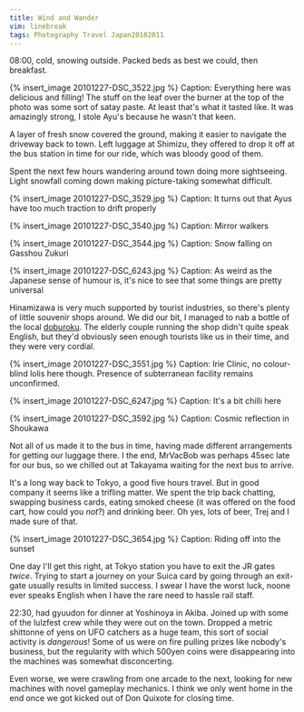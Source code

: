 ```yaml
---
title: Wind and Wander
vim: linebreak
tags: Photography Travel Japan20102011
---
```


08:00, cold, snowing outside. Packed beds as best we could, then breakfast.

{% insert_image 20101227-DSC_3522.jpg %}
Caption: Everything here was delicious and filling! The stuff on the leaf over the burner at the top of the photo was some sort of satay paste. At least that's what it tasted like. It was amazingly strong, I stole Ayu's because he wasn't that keen.

A layer of fresh snow covered the ground, making it easier to navigate the driveway back to town. Left luggage at Shimizu, they offered to drop it off at the bus station in time for our ride, which was bloody good of them.

Spent the next few hours wandering around town doing more sightseeing. Light snowfall coming down making picture-taking somewhat difficult.

{% insert_image 20101227-DSC_3529.jpg %}
Caption: It turns out that Ayus have too much traction to drift properly

{% insert_image 20101227-DSC_3540.jpg %}
Caption: Mirror walkers

{% insert_image 20101227-DSC_3544.jpg %}
Caption: Snow falling on Gasshou Zukuri

{% insert_image 20101227-DSC_6243.jpg %}
Caption: As weird as the Japanese sense of humour is, it's nice to see that some things are pretty universal

Hinamizawa is very much supported by tourist industries, so there's plenty of little souvenir shops around. We did our bit, I managed to nab a bottle of the local [doburoku](http://en.wikipedia.org/wiki/Sake). The elderly couple running the shop didn't quite speak English, but they'd obviously seen enough tourists like us in their time, and they were very cordial.

{% insert_image 20101227-DSC_3551.jpg %}
Caption: Irie Clinic, no colour-blind lolis here though. Presence of subterranean facility remains unconfirmed.

{% insert_image 20101227-DSC_6247.jpg %}
Caption: It's a bit chilli here

{% insert_image 20101227-DSC_3592.jpg %}
Caption: Cosmic reflection in Shoukawa

Not all of us made it to the bus in time, having made different arrangements for getting our luggage there. I the end, MrVacBob was perhaps 45sec late for our bus, so we chilled out at Takayama waiting for the next bus to arrive.

It's a long way back to Tokyo, a good five hours travel. But in good company it seems like a trifling matter. We spent the trip back chatting, swapping business cards, eating smoked cheese (it was offered on the food cart, how could you _not_?) and drinking beer. Oh yes, lots of beer, Trej and I made sure of that.

{% insert_image 20101227-DSC_3654.jpg %}
Caption: Riding off into the sunset

One day I'll get this right, at Tokyo station you have to exit the JR gates _twice_. Trying to start a journey on your Suica card by going through an exit-gate usually results in limited success. I swear I have the worst luck, noone ever speaks English when I have the rare need to hassle rail staff.

22:30, had gyuudon for dinner at Yoshinoya in Akiba. Joined up with some of the lulzfest crew while they were out on the town. Dropped a metric shittonne of yens on UFO catchers as a huge team, this sort of social activity is _dangerous_! Some of us were on fire pulling prizes like nobody's business, but the regularity with which 500yen coins were disappearing into the machines was somewhat disconcerting.

Even worse, we were crawling from one arcade to the next, looking for new machines with novel gameplay mechanics. I think we only went home in the end once we got kicked out of Don Quixote for closing time.
